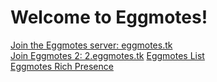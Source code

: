 # Welcome to Eggmotes!

[Join the Eggmotes server: eggmotes.tk](https://eggmotes.tk)  
[Join Eggmotes 2: 2.eggmotes.tk](https://2.eggmotes.tk)
[Eggmotes List](list)  
[Eggmotes Rich Presence](https://rp.eggmotes.tk)  
